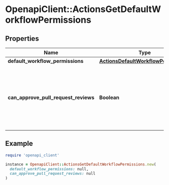 # OpenapiClient::ActionsGetDefaultWorkflowPermissions

## Properties

| Name | Type | Description | Notes |
| ---- | ---- | ----------- | ----- |
| **default_workflow_permissions** | [**ActionsDefaultWorkflowPermissions**](ActionsDefaultWorkflowPermissions.md) |  |  |
| **can_approve_pull_request_reviews** | **Boolean** | Whether GitHub Actions can approve pull requests. Enabling this can be a security risk. |  |

## Example

```ruby
require 'openapi_client'

instance = OpenapiClient::ActionsGetDefaultWorkflowPermissions.new(
  default_workflow_permissions: null,
  can_approve_pull_request_reviews: null
)
```

